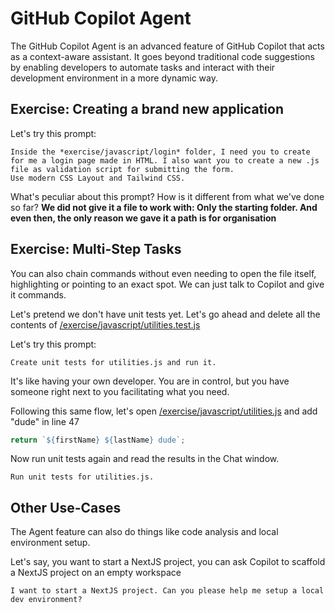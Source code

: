# GitHub Copilot Agent

The GitHub Copilot Agent is an advanced feature of GitHub Copilot that acts as a context-aware assistant. It goes beyond traditional code suggestions by enabling developers to automate tasks and interact with their development environment in a more dynamic way. 

## Exercise: Creating a brand new application

Let's try this prompt:

```plaintext
Inside the *exercise/javascript/login* folder, I need you to create for me a login page made in HTML. I also want you to create a new .js file as validation script for submitting the form.
Use modern CSS Layout and Tailwind CSS.
```
What's peculiar about this prompt? How is it different from what we've done so far? **We did not give it a file to work with: Only the starting folder. And even then, the only reason we gave it a path is for organisation**

## Exercise: Multi-Step Tasks

You can also chain commands without even needing to open the file itself, highlighting or pointing to an exact spot. We can just talk to Copilot and give it commands.

Let's pretend we don't have unit tests yet. Let's go ahead and delete all the contents of [/exercise/javascript/utilities.test.js](/exercise/javascript/utilities.test.js)

Let's try this prompt:
```plaintext
Create unit tests for utilities.js and run it.
```

It's like having your own developer. You are in control, but you have someone right next to you facilitating what you need.

Following this same flow, let's open [/exercise/javascript/utilities.js](/exercise/javascript/utilities.js) and add "dude" in line 47

``` javascript
return `${firstName} ${lastName} dude`;
```

Now run unit tests again and read the results in the Chat window.

```plaintext
Run unit tests for utilities.js.
```

## Other Use-Cases
The Agent feature can also do things like code analysis and local environment setup. 

Let's say, you want to start a NextJS project, you can ask Copilot to scaffold a NextJS project on an empty workspace

```plaintext
I want to start a NextJS project. Can you please help me setup a local dev environment?
```
